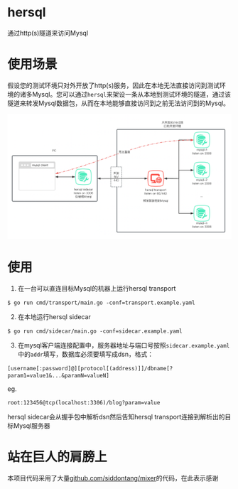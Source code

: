 # hersql
通过http(s)隧道来访问Mysql
# 使用场景
假设您的测试环境只对外开放了http(s)服务，因此在本地无法直接访问到测试环境的诸多Mysql。您可以通过`hersql`来架设一条从本地到测试环境的隧道，通过该隧道来转发Mysql数据包，从而在本地能够直接访问到之前无法访问到的Mysql。

![hersql架构](https://github.com/Orlion/hersql/blob/main/resources/architecture.png)

# 使用
1. 在一台可以直连目标Mysql的机器上运行hersql transport
```
$ go run cmd/transport/main.go -conf=transport.example.yaml
```
2. 在本地运行hersql sidecar
```
$ go run cmd/sidecar/main.go -conf=sidecar.example.yaml
```
3. 在mysql客户端连接配置中，服务器地址与端口号按照`sidecar.example.yaml`中的`addr`填写，数据库必须要填写成dsn，格式：
```
[username[:password]@][protocol[(address)]]/dbname[?param1=value1&...&paramN=valueN]
```
eg.
```
root:123456@tcp(localhost:3306)/blog?param=value
```
hersql sidecar会从握手包中解析dsn然后告知hersql transport连接到解析出的目标Mysql服务器
# 站在巨人的肩膀上
本项目代码采用了大量[github.com/siddontang/mixer](https://github.com/siddontang/mixer)的代码，在此表示感谢